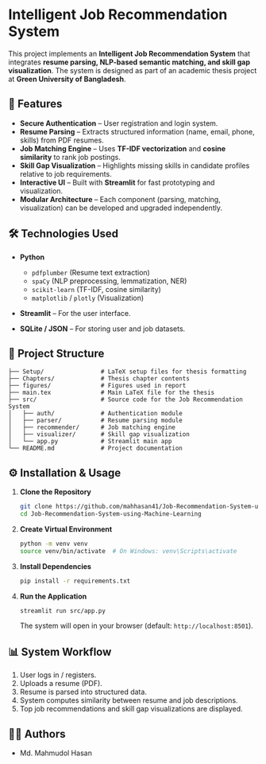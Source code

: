 # Intelligent Job Recommendation System

This project implements an **Intelligent Job Recommendation System** that integrates **resume parsing, NLP-based semantic matching, and skill gap visualization**. The system is designed as part of an academic thesis project at **Green University of Bangladesh**.

## 🚀 Features

* **Secure Authentication** – User registration and login system.
* **Resume Parsing** – Extracts structured information (name, email, phone, skills) from PDF resumes.
* **Job Matching Engine** – Uses **TF-IDF vectorization** and **cosine similarity** to rank job postings.
* **Skill Gap Visualization** – Highlights missing skills in candidate profiles relative to job requirements.
* **Interactive UI** – Built with **Streamlit** for fast prototyping and visualization.
* **Modular Architecture** – Each component (parsing, matching, visualization) can be developed and upgraded independently.

## 🛠️ Technologies Used

* **Python**

  * `pdfplumber` (Resume text extraction)
  * `spaCy` (NLP preprocessing, lemmatization, NER)
  * `scikit-learn` (TF-IDF, cosine similarity)
  * `matplotlib` / `plotly` (Visualization)
* **Streamlit** – For the user interface.
* **SQLite / JSON** – For storing user and job datasets.

## 📂 Project Structure

```
├── Setup/                # LaTeX setup files for thesis formatting
├── Chapters/             # Thesis chapter contents
├── figures/              # Figures used in report
├── main.tex              # Main LaTeX file for the thesis
├── src/                  # Source code for the Job Recommendation System
│   ├── auth/             # Authentication module
│   ├── parser/           # Resume parsing module
│   ├── recommender/      # Job matching engine
│   ├── visualizer/       # Skill gap visualization
│   └── app.py            # Streamlit main app
└── README.md             # Project documentation
```

## ⚙️ Installation & Usage

1. **Clone the Repository**

   ```bash
   git clone https://github.com/mahhasan41/Job-Recommendation-System-using-Machine-Learning.git
   cd Job-Recommendation-System-using-Machine-Learning
   ```

2. **Create Virtual Environment**

   ```bash
   python -m venv venv
   source venv/bin/activate  # On Windows: venv\Scripts\activate
   ```

3. **Install Dependencies**

   ```bash
   pip install -r requirements.txt
   ```

4. **Run the Application**

   ```bash
   streamlit run src/app.py
   ```

   The system will open in your browser (default: `http://localhost:8501`).

## 📊 System Workflow

1. User logs in / registers.
2. Uploads a resume (PDF).
3. Resume is parsed into structured data.
4. System computes similarity between resume and job descriptions.
5. Top job recommendations and skill gap visualizations are displayed.


## 👨‍🎓 Authors

* Md. Mahmudol Hasan
